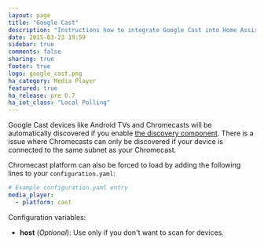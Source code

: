 ```yaml
---
layout: page
title: "Google Cast"
description: "Instructions how to integrate Google Cast into Home Assistant."
date: 2015-03-23 19:59
sidebar: true
comments: false
sharing: true
footer: true
logo: google_cast.png
ha_category: Media Player
featured: true
ha_release: pre 0.7
ha_iot_class: "Local Polling"
---
```



Google Cast devices like Android TVs and Chromecasts will be automatically discovered if you enable [the discovery component]({{site_root}}/components/discovery/). There is a issue where Chromecasts can only be discovered if your device is connected to the same subnet as your Chromecast.

Chromecast platform can also be forced to load by adding the following lines to your `configuration.yaml`:

```yaml
# Example configuration.yaml entry
media_player:
  - platform: cast
```

Configuration variables:

- **host** (*Optional*): Use only if you don't want to scan for devices.
